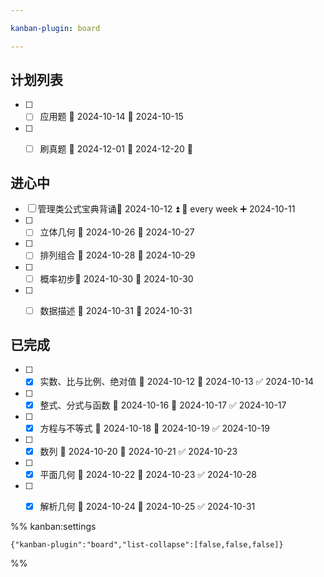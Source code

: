 ```yaml
---

kanban-plugin: board

---
```


## 计划列表

- [ ] - [ ] 应用题 🛫 2024-10-14 📅 2024-10-15
- [ ] - [ ] 刷真题 🛫 2024-12-01 📅 2024-12-20 🔺


## 进心中

- [ ] 管理类公式宝典背诵🛫 2024-10-12 ⏫ 🔁 every week ➕ 2024-10-11
- [ ] - [ ] 立体几何 🛫 2024-10-26 📅 2024-10-27
- [ ] - [ ] 排列组合 🛫 2024-10-28 📅 2024-10-29
- [ ] - [ ] 概率初步🛫 2024-10-30 📅 2024-10-30
- [ ] - [ ] 数据描述 🛫 2024-10-31 📅 2024-10-31


## 已完成

- [ ] - [x] 实数、比与比例、绝对值 🛫 2024-10-12 📅 2024-10-13 ✅ 2024-10-14
- [ ] - [x] 整式、分式与函数 🛫 2024-10-16 📅 2024-10-17 ✅ 2024-10-17
- [ ] - [x] 方程与不等式 🛫 2024-10-18 📅 2024-10-19 ✅ 2024-10-19
- [ ] - [x] 数列 🛫 2024-10-20 📅 2024-10-21 ✅ 2024-10-23
- [ ] - [x] 平面几何 🛫 2024-10-22 📅 2024-10-23 ✅ 2024-10-28
- [ ] - [x] 解析几何 🛫 2024-10-24 📅 2024-10-25 ✅ 2024-10-31




%% kanban:settings
```
{"kanban-plugin":"board","list-collapse":[false,false,false]}
```
%%